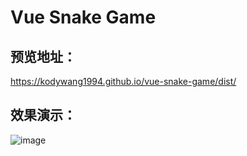 # Vue Snake Game

## 预览地址：
https://kodywang1994.github.io/vue-snake-game/dist/

## 效果演示：
![image](http://odotehbgw.bkt.clouddn.com/tanchise.gif)
